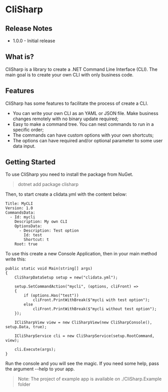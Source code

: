 # CliSharp

## Release Notes

- 1.0.0 - Initial release

## What is?

CliSharp is a library to create a .NET Command Line Interface (CLI). The main goal is to create your own CLI with only business code.

## Features

CliSharp has some features to facilitate the process of create a CLI.

- You can write your own CLI as an YAML or JSON file. Make business changes remotely with no binary update required;
- Easy to make a command tree. You can nest commands to run in a specific order;
- The commands can have custom options with your own shortcuts;
- The options can have required and/or optional parameter to some user data input.

## Getting Started

To use CliSharp you need to install the package from NuGet.

> dotnet add package clisharp

Then, to start create a clidata.yml with the content below:

```
Title: MyCLI
Version: 1.0
CommandsData:
  - Id: mycli
    Description: My own CLI
    OptionsData:
      - Description: Test option
        Id: test
        Shortcut: t
    Root: true
```

To use this create a new Console Application, then in your main method write this:

```
public static void Main(string[] args)
{
    CliSharpDataSetup setup = new("clidata.yml");

    setup.SetCommandAction("mycli", (options, cliFront) =>
    {
        if (options.Has("test"))
            cliFront.PrintWithBreak($"mycli with test option");
        else
            cliFront.PrintWithBreak($"mycli without test option");
    });

    ICliSharpView view = new CliSharpView(new CliSharpConsole(), setup.Data, true);

    ICliSharpService cli = new CliSharpService(setup.RootCommand, view);

    cli.Execute(args);
}
```

Run the console and you will see the magic. If you need some help, pass the argument --help to your app.

> Note: The project of example app is available on ./CliSharp.Example folder